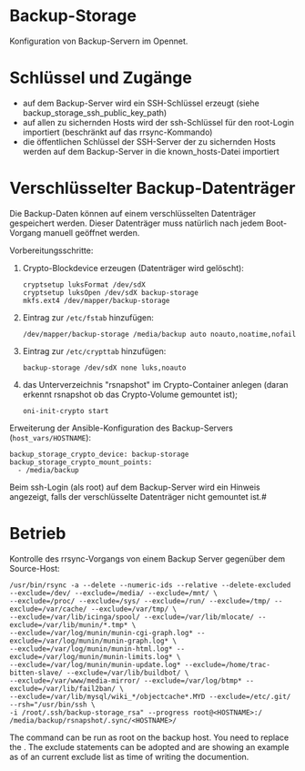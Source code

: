 # Backup-Storage
Konfiguration von Backup-Servern im Opennet.

# Schlüssel und Zugänge
* auf dem Backup-Server wird ein SSH-Schlüssel erzeugt (siehe backup_storage_ssh_public_key_path)
* auf allen zu sichernden Hosts wird der ssh-Schlüssel für den root-Login importiert (beschränkt
  auf das rrsync-Kommando)
* die öffentlichen Schlüssel der SSH-Server der zu sichernden Hosts werden auf dem Backup-Server
  in die known_hosts-Datei importiert

# Verschlüsselter Backup-Datenträger
Die Backup-Daten können auf einem verschlüsselten Datenträger gespeichert werden. Dieser
Datenträger muss natürlich nach jedem Boot-Vorgang manuell geöffnet werden.

Vorbereitungsschritte:
1. Crypto-Blockdevice erzeugen (Datenträger wird gelöscht):
   ```
   cryptsetup luksFormat /dev/sdX
   cryptsetup luksOpen /dev/sdX backup-storage
   mkfs.ext4 /dev/mapper/backup-storage
   ```
2. Eintrag zur `/etc/fstab` hinzufügen:
   ```
   /dev/mapper/backup-storage /media/backup auto noauto,noatime,nofail
   ```
3. Eintrag zur `/etc/crypttab` hinzufügen:
   ```
   backup-storage /dev/sdX none luks,noauto
   ```
4. das Unterverzeichnis "rsnapshot" im Crypto-Container anlegen (daran erkennt rsnapshot ob das Crypto-Volume gemountet ist);
   ```
   oni-init-crypto start
   ```

Erweiterung der Ansible-Konfiguration des Backup-Servers (`host_vars/HOSTNAME`):
```
backup_storage_crypto_device: backup-storage
backup_storage_crypto_mount_points:
  - /media/backup
```

Beim ssh-Login (als root) auf dem Backup-Server wird ein Hinweis angezeigt, falls der verschlüsselte Datenträger nicht gemountet ist.#

# Betrieb

Kontrolle des rrsync-Vorgangs von einem Backup Server gegenüber dem Source-Host:
```
/usr/bin/rsync -a --delete --numeric-ids --relative --delete-excluded --exclude=/dev/ --exclude=/media/ --exclude=/mnt/ \
--exclude=/proc/ --exclude=/sys/ --exclude=/run/ --exclude=/tmp/ --exclude=/var/cache/ --exclude=/var/tmp/ \
--exclude=/var/lib/icinga/spool/ --exclude=/var/lib/mlocate/ --exclude=/var/lib/munin/*.tmp* \
--exclude=/var/log/munin/munin-cgi-graph.log* --exclude=/var/log/munin/munin-graph.log* \
--exclude=/var/log/munin/munin-html.log* --exclude=/var/log/munin/munin-limits.log* \
--exclude=/var/log/munin/munin-update.log* --exclude=/home/trac-bitten-slave/ --exclude=/var/lib/buildbot/ \
--exclude=/var/www/media-mirror/ --exclude=/var/log/btmp* --exclude=/var/lib/fail2ban/ \
--exclude=/var/lib/mysql/wiki_*/objectcache*.MYD --exclude=/etc/.git/ --rsh="/usr/bin/ssh \
-i /root/.ssh/backup-storage_rsa" --progress root@<HOSTNAME>:/ /media/backup/rsnapshot/.sync/<HOSTNAME>/
````

The command can be run as root on the backup host. You need to replace the <HOSTNAME>. The exclude statements can be adopted and are showing an example as of an current exclude list as time of writing the documention.
